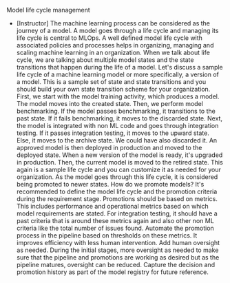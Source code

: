 Model life cycle management
- [Instructor] The machine learning process can be considered as the journey of a model. A model goes through a life cycle and managing its life cycle is central to MLOps. A well defined model life cycle with associated policies and processes helps in organizing, managing and scaling machine learning in an organization. When we talk about life cycle, we are talking about multiple model states and the state transitions that happen during the life of a model. Let's discuss a sample life cycle of a machine learning model or more specifically, a version of a model. This is a sample set of state and state transitions and you should build your own state transition scheme for your organization. First, we start with the model training activity, which produces a model. The model moves into the created state. Then, we perform model benchmarking. If the model passes benchmarking, it transitions to the past state. If it fails benchmarking, it moves to the discarded state. Next, the model is integrated with non ML code and goes through integration testing. If it passes integration testing, it moves to the upward state. Else, it moves to the archive state. We could have also discarded it. An approved model is then deployed in production and moved to the deployed state. When a new version of the model is ready, it's upgraded in production. Then, the current model is moved to the retired state. This again is a sample life cycle and you can customize it as needed for your organization. As the model goes through this life cycle, it is considered being promoted to newer states. How do we promote models? It's recommended to define the model life cycle and the promotion criteria during the requirement stage. Promotions should be based on metrics. This includes performance and operational metrics based on which model requirements are stated. For integration testing, it should have a past criteria that is around these metrics again and also other non ML criteria like the total number of issues found. Automate the promotion process in the pipeline based on thresholds on these metrics. It improves efficiency with less human intervention. Add human oversight as needed. During the initial stages, more oversight as needed to make sure that the pipeline and promotions are working as desired but as the pipeline matures, oversight can be reduced. Capture the decision and promotion history as part of the model registry for future reference.
